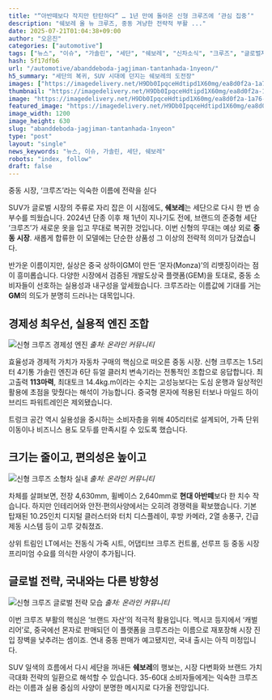 ```yaml
---
title: "“아반떼보다 작지만 탄탄하다” … 1년 만에 돌아온 신형 크루즈에 ‘관심 집중’"
description: "쉐보레 올 뉴 크루즈, 중동 겨냥한 전략적 부활 ..."
date: 2025-07-21T01:04:38+09:00
author: "오은진"
categories: ["automotive"]
tags: ["뉴스", "이슈", "가솔린", "세단", "쉐보레", "신차소식", "크루즈", "글로벌자동차시장", "브랜드전략"]
hash: 5f17dfb6
url: "/automotive/abanddeboda-jagjiman-tantanhada-1nyeon/"
h5_summary: "세단의 복귀, SUV 시대에 던지는 쉐보레의 도전장"
images: ["https://imagedelivery.net/H9Db0IpqceHdtipd1X60mg/ea8d0f2a-1a76-438a-c390-5f7ceeb26c00/public", "https://imagedelivery.net/H9Db0IpqceHdtipd1X60mg/04195f5d-9421-4924-8f1a-24cc6211a800/public", "https://imagedelivery.net/H9Db0IpqceHdtipd1X60mg/7af97eaa-195d-483f-853f-f2c494e00300/public", "https://imagedelivery.net/H9Db0IpqceHdtipd1X60mg/5dc5ed78-cc3c-4cf1-988f-b44ca57fcc00/public"]
thumbnail: "https://imagedelivery.net/H9Db0IpqceHdtipd1X60mg/ea8d0f2a-1a76-438a-c390-5f7ceeb26c00/public"
image: "https://imagedelivery.net/H9Db0IpqceHdtipd1X60mg/ea8d0f2a-1a76-438a-c390-5f7ceeb26c00/public"
featured_image: "https://imagedelivery.net/H9Db0IpqceHdtipd1X60mg/ea8d0f2a-1a76-438a-c390-5f7ceeb26c00/public"
image_width: 1200
image_height: 630
slug: "abanddeboda-jagjiman-tantanhada-1nyeon"
type: "post"
layout: "single"
news_keywords: "뉴스, 이슈, 가솔린, 세단, 쉐보레"
robots: "index, follow"
draft: false
---
```


중동 시장, ‘크루즈’라는 익숙한 이름에 전략을 싣다

SUV가 글로벌 시장의 주류로 자리 잡은 이 시점에도, **쉐보레**는 세단으로 다시 한 번 승부수를 띄웠습니다. 2024년 단종 이후 채 1년이 지나기도 전에, 브랜드의 준중형 세단 ‘크루즈’가 새로운 옷을 입고 무대로 복귀한 것입니다. 이번 신형의 무대는 예상 외로 **중동 시장**. 새롭게 합류한 이 모델에는 단순한 상품성 그 이상의 전략적 의미가 담겼습니다.

반가운 이름이지만, 실상은 중국 상하이GM이 만든 ‘몬자(Monza)’의 리뱃징이라는 점이 흥미롭습니다. 다양한 시장에서 검증된 개발도상국 플랫폼(GEM)을 토대로, 중동 소비자들이 선호하는 실용성과 내구성을 앞세웠습니다. 크루즈라는 이름값에 기대를 거는 **GM**의 의도가 분명히 드러나는 대목입니다.

## 경제성 최우선, 실용적 엔진 조합

![신형 크루즈 경제성 엔진](https://imagedelivery.net/H9Db0IpqceHdtipd1X60mg/04195f5d-9421-4924-8f1a-24cc6211a800/public)
*출처: 온라인 커뮤니티*


효율성과 경제적 가치가 자동차 구매의 핵심으로 떠오른 중동 시장. 신형 크루즈는 1.5리터 4기통 가솔린 엔진과 6단 듀얼 클러치 변속기라는 전통적인 조합으로 응답합니다. 최고출력 **113마력**, 최대토크 14.4kg.m이라는 수치는 고성능보다는 도심 운행과 일상적인 활용에 초점을 맞췄다는 해석이 가능합니다. 중국형 몬자에 적용된 터보나 마일드 하이브리드 파워트레인은 제외됐습니다.

트렁크 공간 역시 실용성을 중시하는 소비자층을 위해 405리터로 설계되어, 가족 단위 이동이나 비즈니스 용도 모두를 만족시킬 수 있도록 했습니다.

## 크기는 줄이고, 편의성은 높이고

![신형 크루즈 소형차 실내](https://imagedelivery.net/H9Db0IpqceHdtipd1X60mg/7af97eaa-195d-483f-853f-f2c494e00300/public)
*출처: 온라인 커뮤니티*


차체를 살펴보면, 전장 4,630mm, 휠베이스 2,640mm로 **현대 아반떼**보다 한 치수 작습니다. 하지만 인테리어와 안전·편의사양에서는 오히려 경쟁력을 확보했습니다. 기본 탑재된 10.25인치 디지털 클러스터와 터치 디스플레이, 후방 카메라, 2열 송풍구, 긴급 제동 시스템 등이 고루 갖춰졌죠.

상위 트림인 LT에서는 전동식 가죽 시트, 어댑티브 크루즈 컨트롤, 선루프 등 중동 시장 프리미엄 수요를 의식한 사양이 추가됩니다.

## 글로벌 전략, 국내와는 다른 방향성

![신형 크루즈 글로벌 전략 모습](https://imagedelivery.net/H9Db0IpqceHdtipd1X60mg/5dc5ed78-cc3c-4cf1-988f-b44ca57fcc00/public)
*출처: 온라인 커뮤니티*


이번 크루즈 부활의 핵심은 ‘브랜드 자산’의 적극적 활용입니다. 멕시코 등지에서 ‘캐벌리어’로, 중국에선 몬자로 판매되던 이 플랫폼을 크루즈라는 이름으로 재포장해 시장 진입 장벽을 낮추려는 셈이죠. 연내 중동 판매가 예고됐지만, 국내 출시는 아직 미정입니다.

SUV 일색의 흐름에서 다시 세단을 꺼내든 **쉐보레**의 행보는, 시장 다변화와 브랜드 가치 극대화 전략의 일환으로 해석할 수 있습니다. 35-60대 소비자들에게는 익숙한 크루즈라는 이름과 실용 중심의 사양이 분명한 메시지로 다가올 전망입니다.
